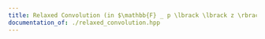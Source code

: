 ```yaml
---
title: Relaxed Convolution (in $\mathbb{F} _ p \lbrack \lbrack z \rbrack \rbrack$ for FFT prime $p$)
documentation_of: ./relaxed_convolution.hpp
---
```

